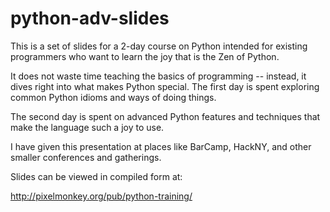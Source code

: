 # python-adv-slides

This is a set of slides for a 2-day course on Python intended for existing programmers who want to learn the joy that is the Zen of Python.

It does not waste time teaching the basics of programming -- instead, it dives right into what makes Python special. The first day is spent exploring common Python idioms and ways of doing things.

The second day is spent on advanced Python features and techniques that make the language such a joy to use.

I have given this presentation at places like BarCamp, HackNY, and other smaller conferences and gatherings.

Slides can be viewed in compiled form at:

http://pixelmonkey.org/pub/python-training/
